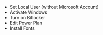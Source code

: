 - Set Local User (without Microsoft Account)
- Activate Windows
- Turn on Bitlocker
- Edit Power Plan
- Install Fonts
